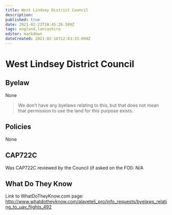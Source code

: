 ```yaml
---
title: West Lindsey District Council
description: 
published: true
date: 2021-02-22T18:45:26.599Z
tags: england,lancashire
editor: markdown
dateCreated: 2021-02-16T12:43:33.604Z
---
```


# West Lindsey District Council

## Byelaw
None

> We don’t have any byelaws relating to this, but that does not mean that permission to use the land for this purpose exists.

## Policies
None

## CAP722C

Was CAP722C reviewed by the Council (if asked on the FOI): N/A

## What Do They Know

Link to WhatDoTheyKnow.com page:
http://www.whatdotheyknow.com/alaveteli_pro/info_requests/byelaws_relating_to_uav_flights_492

